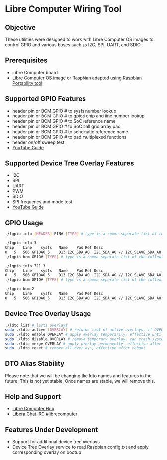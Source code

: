 # Libre Computer Wiring Tool
## Objective

These utilities were designed to work with Libre Computer OS images to control GPIO and various buses such as I2C, SPI, UART, and SDIO.

## Prerequisites
- Libre Computer board
- Libre Computer [OS image](http://distro.libre.computer/ci/) or Raspbian adapted using [Raspbian Portability tool](https://github.com/libre-computer-project/libretech-raspbian-portability.git)

## Supported GPIO Features
- header pin or BCM GPIO # to sysfs number lookup
- header pin or BCM GPIO # to gpiod chip and line number lookup
- header pin or BCM GPIO # to SoC reference name
- header pin or BCM GPIO # to SoC ball grid array pad
- header pin or BCM GPIO # to schematic reference name
- header pin or BCM GPIO # to pad multiplexed functions
- header on/off sweep test
- [YouTube Guide](https://youtu.be/MDji4Yn_i8Q?t=720)

## Supported Device Tree Overlay Features
- I2C
- SPI
- UART
- PWM
- SDIO
- SPI frequency and mode test
- [YouTube Guide](https://youtu.be/MDji4Yn_i8Q?t=600)

## GPIO Usage
```bash
./lgpio info [HEADER] PIN# [TYPE] # type is a comma separate list of the following all,chip,line,sysfs,name,pad,ref,desc

./lgpio info 3
Chip	Line	sysfs	Name	Pad	Ref	Desc
0	5	506	GPIOAO_5	D13	I2C_SDA_AO	I2C_SDA_AO // I2C_SLAVE_SDA_AO // UART_RX_AO_B
./lgpio bcm GPIO# [TYPE] # type is a comma separate list of the following all,chip,line,sysfs,name,pad,ref,desc

./lgpio info 7J1 3
Chip	Line	sysfs	Name	Pad	Ref	Desc
0	5	506	GPIOAO_5	D13	I2C_SDA_AO	I2C_SDA_AO // I2C_SLAVE_SDA_AO // UART_RX_AO_B
./lgpio bcm GPIO# [TYPE] # type is a comma separate list of the following all,chip,line,sysfs,name,pad,ref,desc

./lgpio bcm 2
Chip	Line	sysfs	Name	Pad	Ref	Desc
0	5	506	GPIOAO_5	D13	I2C_SDA_AO	I2C_SDA_AO // I2C_SLAVE_SDA_AO // UART_RX_AO_B
```

## Device Tree Overlay Usage
```bash
./ldto list # lists overlays
sudo ./ldto active [OVERLAY] # returns list of active overlays, if OVERLAY is specified: returns 0 if active, 1 if inactive
sudo ./ldto enable OVERLAY # apply overlay temporarily, effective until reboot
sudo ./ldto disable OVERLAY # remove temporary overlay, can crash system if overlay
sudo ./ldto merge OVERLAY # apply overlay permanently, effective after reboot
sudo ./ldto reset # remove all overlays, effective after reboot
```

## DTO Alias Stability
Please note that we will be changing the ldto names and features in the future. This is not yet stable. Once names are stable, we will remove this.

## Help and Support
- [Libre Computer Hub](https://hub.libre.computer/t/libre-computer-wiring-tool/40)
- [Libera Chat IRC #librecomputer](https://web.libera.chat/#librecomputer)

## Features Under Development
- Support for additional device tree overlays
- Device Tree Overlay service to read Raspbian config.txt and apply corresponding overlay on bootup
